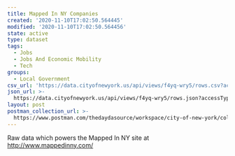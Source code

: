 ```yaml
---
title: Mapped In NY Companies
created: '2020-11-10T17:02:50.564445'
modified: '2020-11-10T17:02:50.564456'
state: active
type: dataset
tags:
  - Jobs
  - Jobs And Economic Mobility
  - Tech
groups:
  - Local Government
csv_url: 'https://data.cityofnewyork.us/api/views/f4yq-wry5/rows.csv?accessType=DOWNLOAD'
json_url: >-
  https://data.cityofnewyork.us/api/views/f4yq-wry5/rows.json?accessType=DOWNLOAD
layout: post
postman_collection_url: >-
  https://www.postman.com/thedaydasource/workspace/city-of-new-york/collection/15909983-62b9d471-72b8-4fec-a478-79e34d6999ac
---
```

Raw data which powers the Mapped In NY site at http://www.mappedinny.com/
